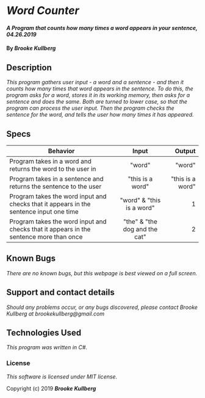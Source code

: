 # _Word Counter_

#### _A Program that counts how many times a word appears in your sentence, 04.26.2019_

#### By _Brooke Kullberg_

## Description
_This program gathers user input - a word and a sentence - and then it counts how many times that word appears in the sentence. To do this, the program asks for a word, stores it in its working memory, then asks for a sentence and does the same. Both are turned to lower case, so that the program can process the user input. Then the program checks the sentence for the word, and tells the user how many times it has appeared._

## Specs

| Behavior | Input | Output |
| ------------- |:-------------:| -----:|
| Program takes in a word and returns the word to the user in | "word" | "word" |
| Program takes in a sentence and returns the sentence to the user | "this is a word" | "this is a word" |
| Program takes the word input and checks that it appears in the sentence input one time | "word" & "this is a word" | 1 |
| Program takes the word input and checks that it appears in the sentence more than once | "the" & "the dog and the cat" | 2 |


## Known Bugs

_There are no known bugs, but this webpage is best viewed on a full screen._

## Support and contact details

_Should any problems occur, or any bugs discovered, please contact Brooke Kullberg at brookekullberg@gmail.com_

## Technologies Used

_This program was written in C#._

### License

*This software is licensed under MIT license.*

Copyright (c) 2019 **_Brooke Kullberg_**

